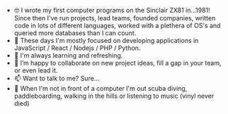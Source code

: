 - 🤓 I wrote my first computer programs on the Sinclair ZX81 in...1981! Since then I've run projects, lead teams, founded companies, written code in lots of different languages, worked with a plethera of OS's and queried more databases than I can count.
- 👀 These days I'm mostly focused on developing applications in JavaScript / React / Nodejs / PHP / Python.
- 🌱 I'm always learning and refreshing.
- 💞️ I’m happy to collaborate on new project ideas, fill a gap in your team, or even lead it.
- 📫 Want to talk to me? Sure... 
- 🤿 When I'm not in front of a computer I'm out scuba diving, paddleboarding, walking in the hills or listening to music (vinyl never died)

